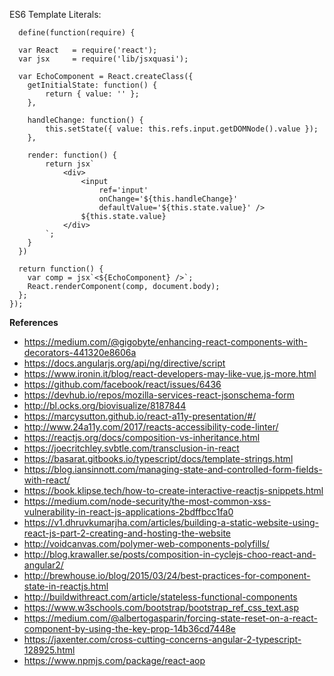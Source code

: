 ES6 Template Literals:

      define(function(require) {

      var React   = require('react');
      var jsx     = require('lib/jsxquasi');

      var EchoComponent = React.createClass({
        getInitialState: function() {
            return { value: '' };
        },

        handleChange: function() {
            this.setState({ value: this.refs.input.getDOMNode().value });
        },

        render: function() {
            return jsx`
                <div>
                    <input 
                        ref='input' 
                        onChange='${this.handleChange}' 
                        defaultValue='${this.state.value}' />
                    ${this.state.value}
                </div>
            `;
        }
      })

      return function() {
        var comp = jsx`<${EchoComponent} />`;
        React.renderComponent(comp, document.body);
      };
    });



**References**
* https://medium.com/@gigobyte/enhancing-react-components-with-decorators-441320e8606a
* https://docs.angularjs.org/api/ng/directive/script
* https://www.ironin.it/blog/react-developers-may-like-vue.js-more.html
* https://github.com/facebook/react/issues/6436
* https://devhub.io/repos/mozilla-services-react-jsonschema-form
* http://bl.ocks.org/biovisualize/8187844
* https://marcysutton.github.io/react-a11y-presentation/#/
* http://www.24a11y.com/2017/reacts-accessibility-code-linter/
* https://reactjs.org/docs/composition-vs-inheritance.html
* https://joecritchley.svbtle.com/transclusion-in-react
* https://basarat.gitbooks.io/typescript/docs/template-strings.html
* https://blog.iansinnott.com/managing-state-and-controlled-form-fields-with-react/
* https://book.klipse.tech/how-to-create-interactive-reactjs-snippets.html
* https://medium.com/node-security/the-most-common-xss-vulnerability-in-react-js-applications-2bdffbcc1fa0
* https://v1.dhruvkumarjha.com/articles/building-a-static-website-using-react-js-part-2-creating-and-hosting-the-website
* http://voidcanvas.com/polymer-web-components-polyfills/
* http://blog.krawaller.se/posts/composition-in-cyclejs-choo-react-and-angular2/
* http://brewhouse.io/blog/2015/03/24/best-practices-for-component-state-in-reactjs.html
* http://buildwithreact.com/article/stateless-functional-components
* https://www.w3schools.com/bootstrap/bootstrap_ref_css_text.asp
* https://medium.com/@albertogasparin/forcing-state-reset-on-a-react-component-by-using-the-key-prop-14b36cd7448e
* https://jaxenter.com/cross-cutting-concerns-angular-2-typescript-128925.html
* https://www.npmjs.com/package/react-aop